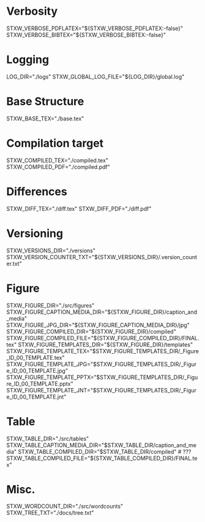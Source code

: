 <!-- ---
!-- Timestamp: 2025-09-26 02:13:49
!-- Author: ywatanabe
!-- File: /ssh:sp:/home/ywatanabe/proj/neurovista/paper/manuscript/RENAME.md
!-- --- -->

# Verbosity
STXW_VERBOSE_PDFLATEX="${STXW_VERBOSE_PDFLATEX:-false}"
STXW_VERBOSE_BIBTEX="${STXW_VERBOSE_BIBTEX:-false}"

# Logging
LOG_DIR="./logs"
STXW_GLOBAL_LOG_FILE="${LOG_DIR}/global.log"

# Base Structure
STXW_BASE_TEX="./base.tex"

# Compilation target
STXW_COMPILED_TEX="./compiled.tex"
STXW_COMPILED_PDF="./compiled.pdf"

# Differences
STXW_DIFF_TEX="./diff.tex"
STXW_DIFF_PDF="./diff.pdf"

# Versioning
STXW_VERSIONS_DIR="./versions"
STXW_VERSION_COUNTER_TXT="${STXW_VERSIONS_DIR}/.version_counter.txt"

# Figure
STXW_FIGURE_DIR="./src/figures"
STXW_FIGURE_CAPTION_MEDIA_DIR="${STXW_FIGURE_DIR}/caption_and_media"
STXW_FIGURE_JPG_DIR="${STXW_FIGURE_CAPTION_MEDIA_DIR}/jpg"
STXW_FIGURE_COMPILED_DIR="${STXW_FIGURE_DIR}/compiled"
STXW_FIGURE_COMPILED_FILE="${STXW_FIGURE_COMPILED_DIR}/FINAL.tex"
STXW_FIGURE_TEMPLATES_DIR="${STXW_FIGURE_DIR}/templates"
STXW_FIGURE_TEMPLATE_TEX="$STXW_FIGURE_TEMPLATES_DIR/_Figure_ID_00_TEMPLATE.tex"
STXW_FIGURE_TEMPLATE_JPG="$STXW_FIGURE_TEMPLATES_DIR/_Figure_ID_00_TEMPLATE.jpg"
STXW_FIGURE_TEMPLATE_PPTX="$STXW_FIGURE_TEMPLATES_DIR/_Figure_ID_00_TEMPLATE.pptx"
STXW_FIGURE_TEMPLATE_JNT="$STXW_FIGURE_TEMPLATES_DIR/_Figure_ID_00_TEMPLATE.jnt"

# Table
STXW_TABLE_DIR="./src/tables"
STXW_TABLE_CAPTION_MEDIA_DIR="$STXW_TABLE_DIR/caption_and_media"
STXW_TABLE_COMPILED_DIR="$STXW_TABLE_DIR/compiled" # ???
STXW_TABLE_COMPILED_FILE="${STXW_TABLE_COMPILED_DIR}/FINAL.tex"

# Misc.
STXW_WORDCOUNT_DIR="./src/wordcounts"
STXW_TREE_TXT="./docs/tree.txt"

<!-- EOF -->